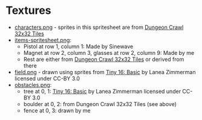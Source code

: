 # Textures

* [characters.png](./characters.png) - sprites in this spritesheet are from
[Dungeon Crawl 32x32 Tiles](https://opengameart.org/content/dungeon-crawl-32x32-tiles)
* [items-spritesheet.png](./items-spritesheet.png):
  - Pistol at row 1, column 1: Made by Sinewave
  - Magnet at row 2, column 3, glasses at row 2, column 9: Made by me
  - Rest are either from [Dungeon Crawl 32x32 Tiles](https://opengameart.org/content/dungeon-crawl-32x32-tiles)
or derived from there
* [field.png](./field.png) - drawn using sprites from [Tiny 16: Basic](https://opengameart.org/content/tiny-16-basic)
by Lanea Zimmerman licensed under CC-BY 3.0
* [obstacles.png](./obstacles.png):
  - tree at 0, 1: [Tiny 16: Basic](https://opengameart.org/content/tiny-16-basic) by Lanea Zimmerman licensed under CC-BY 3.0
  - boulder at 0, 2: from Dungeon Crawl 32x32 Tiles (see above)
  - fence at 0, 3: drawn by me